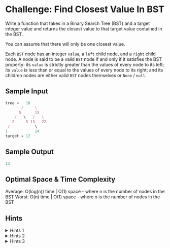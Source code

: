 # Challenge: Find Closest Value In BST

Write a function that takes in a Binary Search Tree (BST) and a target integer value and returns the closest value to that target value contained in the BST.

You can assume that there will only be one closest value.

Each `BST` node has an integer `value`, a `left` child node, and a `right` child node. A node is said to be a valid `BST` node if and only if it satisfies the BST property: its `value` is strictly greater than the values of every node to its left; its `value` is less than or equal to the values of every node to its right; and its children nodes are either valid `BST` nodes themselves or `None` / `null`.

## Sample Input

```js
tree =   10
       /     \
      5      15
    /   \   /   \
   2     5 13   22
 /           \
1            14
target = 12
```

## Sample Output

```js
13
```

## Optimal Space & Time Complexity

Average: O(log(n)) time | O(1) space - where n is the number of nodes in the BST Worst: O(n) time | O(1) space - where n is the number of nodes in the BST

## Hints

<details>

<summary>Hints 1</summary>
  
Try traversing the BST node by node, all the while keeping track of the node with the value closest to the target value. Calculating the absolute value of the difference between a node's value and the target value should allow you to check if that node is closer than the current closest one.

</details>

<details>

<summary>Hints 2</summary>

Make use of the BST property to determine what side of any given node has values close to the target value and is therefore worth exploring.

</details>

<details>

<summary>Hints 3</summary>
  
What are the advantages and disadvantages of solving this problem iteratively as opposed to recursively?

</details>
